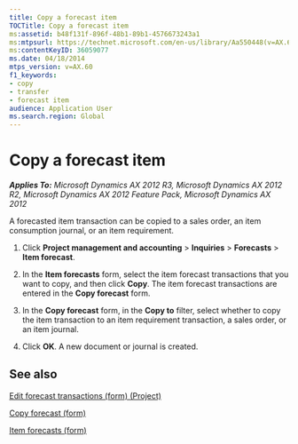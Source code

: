 ```yaml
---
title: Copy a forecast item
TOCTitle: Copy a forecast item
ms:assetid: b48f131f-896f-48b1-89b1-4576673243a1
ms:mtpsurl: https://technet.microsoft.com/en-us/library/Aa550448(v=AX.60)
ms:contentKeyID: 36059077
ms.date: 04/18/2014
mtps_version: v=AX.60
f1_keywords:
- copy
- transfer
- forecast item
audience: Application User
ms.search.region: Global
---
```


# Copy a forecast item 


_**Applies To:** Microsoft Dynamics AX 2012 R3, Microsoft Dynamics AX 2012 R2, Microsoft Dynamics AX 2012 Feature Pack, Microsoft Dynamics AX 2012_

A forecasted item transaction can be copied to a sales order, an item consumption journal, or an item requirement.

1.  Click **Project management and accounting** \> **Inquiries** \> **Forecasts** \> **Item forecast**.

2.  In the **Item forecasts** form, select the item forecast transactions that you want to copy, and then click **Copy**. The item forecast transactions are entered in the **Copy forecast** form.

3.  In the **Copy forecast** form, in the **Copy to** filter, select whether to copy the item transaction to an item requirement transaction, a sales order, or an item journal.

4.  Click **OK**. A new document or journal is created.

## See also

[Edit forecast transactions (form) (Project)](https://technet.microsoft.com/en-us/library/hh242791\(v=ax.60\))

[Copy forecast (form)](https://technet.microsoft.com/en-us/library/aa585014\(v=ax.60\))

[Item forecasts (form)](https://technet.microsoft.com/en-us/library/hh209438\(v=ax.60\))

  


